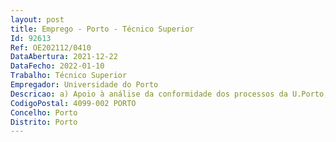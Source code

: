 ```yaml
--- 
layout: post
title: Emprego - Porto - Técnico Superior
Id: 92613
Ref: OE202112/0410
DataAbertura: 2021-12-22
DataFecho: 2022-01-10
Trabalho: Técnico Superior
Empregador: Universidade do Porto
Descricao: a) Apoio à análise da conformidade dos processos da U.Porto, com a legislação aplicável em matéria de Proteção de Dados b) Apoio à realização de Avaliações de Impacto sobre a Proteção de Dados c) Análise das condições contratuais aplicáveis aos tratamentos de dados pessoais, especialmente no caso de transferências internacionais de dados ou de subcontratação d) Apoio às funções de aconselhamento dos membros da comunidade U.Porto e emissão de pareceres internos, em matérias relativas à proteção de dados e) Outras atribuições que lhe sejam cometidas pela dirigente, no âmbito das tarefas e competências da Unidade de Proteção de Dados.
CodigoPostal: 4099-002 PORTO
Concelho: Porto
Distrito: Porto
--- 
```

